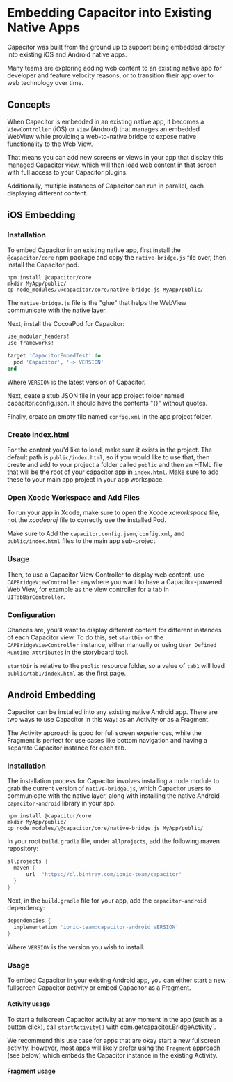 # Embedding Capacitor into Existing Native Apps

Capacitor was built from the ground up to support being embedded directly into existing iOS and Android native apps.

Many teams are exploring adding web content to an existing native app for developer and feature velocity reasons, or to transition their app over to web technology over time.

## Concepts

When Capacitor is embedded in an existing native app, it becomes a `ViewController` (iOS) or `View` (Android) that manages an embedded WebView while providing a web-to-native bridge to expose native functionality to the Web View.

That means you can add new screens or views in your app that display this managed Capacitor view, which will then load
web content in that screen with full access to your Capacitor plugins.

Additionally, multiple instances of Capacitor can run in parallel, each displaying different content.

## iOS Embedding

### Installation

To embed Capacitor in an existing native app, first install the `@capacitor/core` npm package and copy the `native-bridge.js` file over, then install the Capacitor pod.

```
npm install @capacitor/core
mkdir MyApp/public/
cp node_modules/\@capacitor/core/native-bridge.js MyApp/public/
```

The `native-bridge.js` file is the "glue" that helps the WebView communicate with the native layer.

Next, install the CocoaPod for Capacitor:

```ruby
use_modular_headers!
use_frameworks!

target 'CapacitorEmbedTest' do
  pod 'Capacitor', '~> VERSION'
end
```

Where `VERSION` is the latest version of Capacitor.

Next, ceate a stub JSON file in your app project folder named capacitor.config.json. It should have the contents "{}" without quotes.

Finally, create an empty file named `config.xml` in the app project folder.

### Create index.html

For the content you'd like to load, make sure it exists in the project. The default path is `public/index.html`, so if you would like to use that, then create and add to your project a folder called `public` and then an HTML file that will be the root of your capacitor app in `index.html`. Make sure to add these to your main app project in your app workspace.

### Open Xcode Workspace and Add Files

To run your app in Xcode, make sure to open the Xcode _xcworkspace_ file, not the _xcodeproj_ file to correctly use the installed Pod.

Make sure to Add the `capacitor.config.json`, `config.xml`, and `public/index.html` files to the main app sub-project.

### Usage

Then, to use a Capacitor View Controller to display web content, use `CAPBridgeViewController` anywhere you want to have a Capacitor-powered Web View, for example as the view controller for a tab in `UITabBarController`.

### Configuration

Chances are, you'll want to display different content for different instances of each Capacitor view. To do this,
set `startDir` on the `CAPBridgeViewController` instance, either manually or using `User Defined Runtime Attributes` in
the storyboard tool.

`startDir` is relative to the `public` resource folder, so a value of `tab1` will load `public/tab1/index.html` as the first
page.


## Android Embedding

Capacitor can be installed into any existing native Android app. There are two ways to use Capacitor in this way: as an Activity or as a Fragment.

The Activity approach is good for full screen experiences, while the Fragment is perfect for use cases like bottom navigation and having a separate Capacitor instance for each tab.

### Installation

The installation process for Capacitor involves installing a node module to grab the current version of `native-bridge.js`, which Capacitor users to communicate with the native layer, along with installing the native Android `capacitor-android` library in your app.

```
npm install @capacitor/core
mkdir MyApp/public/
cp node_modules/\@capacitor/core/native-bridge.js MyApp/public/
```

In your root `build.gradle` file, under `allprojects`, add the following maven repository:

```gradle
allprojects {
  maven {
      url  "https://dl.bintray.com/ionic-team/capacitor" 
  }
}
```

Next, in the `build.gradle` file for your app, add the `capacitor-android` dependency:

```gradle
dependencies {
  implementation 'ionic-team:capacitor-android:VERSION'
}
```

Where `VERSION` is the version you wish to install.


### Usage

To embed Capacitor in your existing Android app, you can either start a new fullscreen Capacitor activity or embed Capacitor as a Fragment.

#### Activity usage

To start a fullscreen Capacitor activity at any moment in the app (such as a button click), call `startActivity()` with com.getcapacitor.BridgeActivity`.

We recommend this use case for apps that are okay start a new fullscreen activity. However, most apps will likely prefer using the `Fragment` approach (see below) which embeds the Capacitor instance in the existing Activity.

#### Fragment usage
